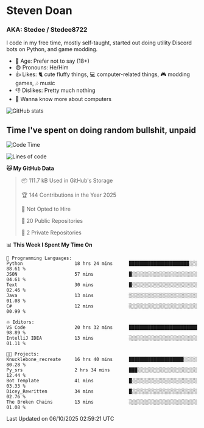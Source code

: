 # Steven Doan
### AKA: Stedee / Stedee8722
I code in my free time, mostly self-taught, started out doing utility Discord bots on Python, and game modding.

- 🤔 Age: Prefer not to say (18+)
- 😄 Pronouns: He/Him
- 👍 Likes: 🐈 cute fluffy things, 💻 computer-related things, 🎮 modding games, 🎶 music
- 👎 Dislikes: Pretty much nothing
- 🥹 Wanna know more about computers

![GitHub stats](https://github-readme-stats-iota-mocha-40.vercel.app/api?username=Stedee8722&show=prs_merged,prs_merged_percentage&show_icons=true&theme=transparent)

## Time I've spent on doing random bullshit, unpaid
<!--START_SECTION:Time I've spent on doing random bullshit, unpaid-->
![Code Time](http://img.shields.io/badge/Code%20Time-348%20hrs%2055%20mins-blue)

![Lines of code](https://img.shields.io/badge/From%20Hello%20World%20I%27ve%20Written-89.2%20thousand%20lines%20of%20code-blue)

**🐱 My GitHub Data** 

> 📦 111.7 kB Used in GitHub's Storage 
 > 
> 🏆 144 Contributions in the Year 2025
 > 
> 🚫 Not Opted to Hire
 > 
> 📜 20 Public Repositories 
 > 
> 🔑 2 Private Repositories 
 > 
📊 **This Week I Spent My Time On** 

```text
💬 Programming Languages: 
Python                   18 hrs 24 mins      ██████████████████████░░░   88.61 % 
JSON                     57 mins             █░░░░░░░░░░░░░░░░░░░░░░░░   04.61 % 
Text                     30 mins             █░░░░░░░░░░░░░░░░░░░░░░░░   02.46 % 
Java                     13 mins             ░░░░░░░░░░░░░░░░░░░░░░░░░   01.08 % 
C#                       12 mins             ░░░░░░░░░░░░░░░░░░░░░░░░░   00.99 % 

🔥 Editors: 
VS Code                  20 hrs 32 mins      █████████████████████████   98.89 % 
IntelliJ IDEA            13 mins             ░░░░░░░░░░░░░░░░░░░░░░░░░   01.11 % 

🐱‍💻 Projects: 
Knucklebone_recreate     16 hrs 40 mins      ████████████████████░░░░░   80.28 % 
Py_srs                   2 hrs 34 mins       ███░░░░░░░░░░░░░░░░░░░░░░   12.44 % 
Bot Template             41 mins             █░░░░░░░░░░░░░░░░░░░░░░░░   03.33 % 
Dicey_Rewritten          34 mins             █░░░░░░░░░░░░░░░░░░░░░░░░   02.76 % 
The Broken Chains        13 mins             ░░░░░░░░░░░░░░░░░░░░░░░░░   01.08 % 
```


 Last Updated on 06/10/2025 02:59:21 UTC
<!--END_SECTION:Time I've spent on doing random bullshit, unpaid-->
